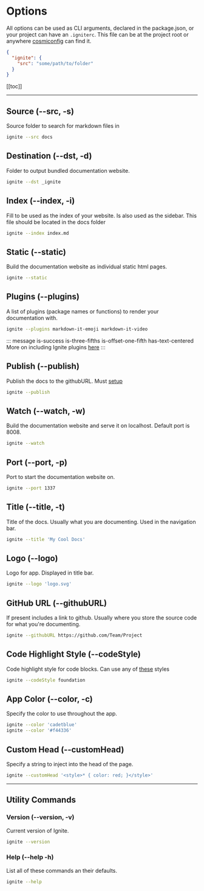 # Options

All options can be used as CLI arguments, declared in the package.json, or your project can have an `.igniterc`. This file can be at the project root or anywhere [cosmiconfig](https://github.com/davidtheclark/cosmiconfig) can find it.

```json
{
  "ignite": {
    "src": "some/path/to/folder"
  }
}
```

[[toc]]

---

## Source (--src, -s)

Source folder to search for markdown files in

```bash
ignite --src docs
```

## Destination (--dst, -d)

Folder to output bundled documentation website.

```bash
ignite --dst _ignite
```

## Index (--index, -i)

Fill to be used as the index of your website. Is also used as the sidebar. This file should be located in the docs folder

```bash
ignite --index index.md
```

## Static (--static)

Build the documentation website as individual static html pages.

```bash
ignite --static
```

## Plugins (--plugins)

A list of plugins (package names or functions) to render your documentation with.

```bash
ignite --plugins markdown-it-emoji markdown-it-video
```

::: message is-success is-three-fifths is-offset-one-fifth has-text-centered
More on including Ignite plugins [here](./IgnitePlugins.md#register-plugin)
:::

## Publish (--publish)

Publish the docs to the githubURL. Must [setup](./Publishing.md)

```bash
ignite --publish
```

## Watch (--watch, -w)

Build the documentation website and serve it on localhost. Default port is 8008.

```bash
ignite --watch
```

## Port (--port, -p)

Port to start the documentation website on.

```bash
ignite --port 1337
```

## Title (--title, -t)

Title of the docs. Usually what you are documenting. Used in the navigation bar.

```bash
ignite --title 'My Cool Docs'
```

## Logo (--logo)

Logo for app. Displayed in title bar.

```bash
ignite --logo 'logo.svg'
```

## GitHub URL (--githubURL)

If present includes a link to github. Usually where you store the source code for what you're documenting.

```bash
ignite --githubURL https://github.com/Team/Project
```

## Code Highlight Style (--codeStyle)

Code highlight style for code blocks. Can use any of [these](https://github.com/isagalaev/highlight.js/tree/master/src/styles) styles

```bash
ignite --codeStyle foundation
```

## App Color (--color, -c)

Specify the color to use throughout the app.

```bash
ignite --color 'cadetblue'
ignite --color '#f44336'
```

## Custom Head (--customHead)

Specify a string to inject into the head of the page.

```bash
ignite --customHead '<style>* { color: red; }</style>'
```

---

## Utility Commands

### Version (--version, -v)

Current version of Ignite.

```bash
ignite --version
```

### Help (--help -h)

List all of these commands an their defaults.

```bash
ignite --help
```
